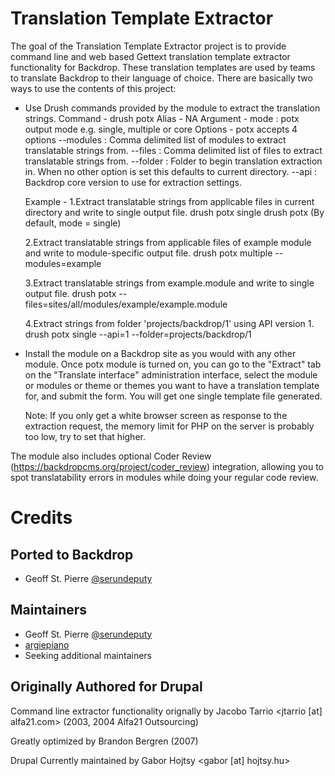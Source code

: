 Translation Template Extractor
================================================================================

The goal of the Translation Template Extractor project is to provide
command line and web based Gettext translation template extractor
functionality for Backdrop. These translation templates are used by
teams to translate Backdrop to their language of choice. There are
basically two ways to use the contents of this project:

 * Use Drush commands provided by the module to extract the translation strings.
     Command - drush potx
     Alias - NA
     Argument - mode : potx output mode e.g. single, multiple or core
     Options - potx accepts 4 options
       --modules : Comma delimited list of modules to extract translatable strings from.
       --files   : Comma delimited list of files to extract translatable strings from.
       --folder  : Folder to begin translation extraction in. When no other option is set this defaults to current directory.
       --api     : Backdrop core version to use for extraction settings.

     Example -
     1.Extract translatable strings from applicable files in current directory and write to single output file.
       drush potx single
       drush potx (By default, mode = single)

     2.Extract translatable strings from applicable files of example module and write to module-specific output file.
       drush potx multiple --modules=example

     3.Extract translatable strings from example.module and write to single output file.
       drush potx --files=sites/all/modules/example/example.module

     4.Extract strings from folder 'projects/backdrop/1' using API version 1.
       drush potx single --api=1 --folder=projects/backdrop/1

 * Install the module on a Backdrop site as you would with any other
   module. Once potx module is turned on, you can go to the
   "Extract" tab on the "Translate interface" administration interface, select
   the module or modules or theme or themes you want to have a translation
   template for, and submit the form. You will get one single template file
   generated.

   Note: If you only get a white browser screen as response to the
   extraction request, the memory limit for PHP on the server is probably
   too low, try to set that higher.

The module also includes optional Coder Review (https://backdropcms.org/project/coder_review)
integration, allowing you to spot translatability errors in modules while
doing your regular code review.

Credits
================================================================================

Ported to Backdrop
---

* Geoff St. Pierre [@serundeputy](https://github.com/serundeputy)

Maintainers
---

* Geoff St. Pierre [@serundeputy](https://github.com/serundeputy)
* [argiepiano](https://github.com/argiepiano)
* Seeking additional maintainers

Originally Authored for Drupal
---

Command line extractor functionality orignally by
  Jacobo Tarrio <jtarrio [at] alfa21.com> (2003, 2004 Alfa21 Outsourcing)

Greatly optimized by
  Brandon Bergren (2007)

Drupal Currently maintained by
  Gabor Hojtsy <gabor [at] hojtsy.hu>
